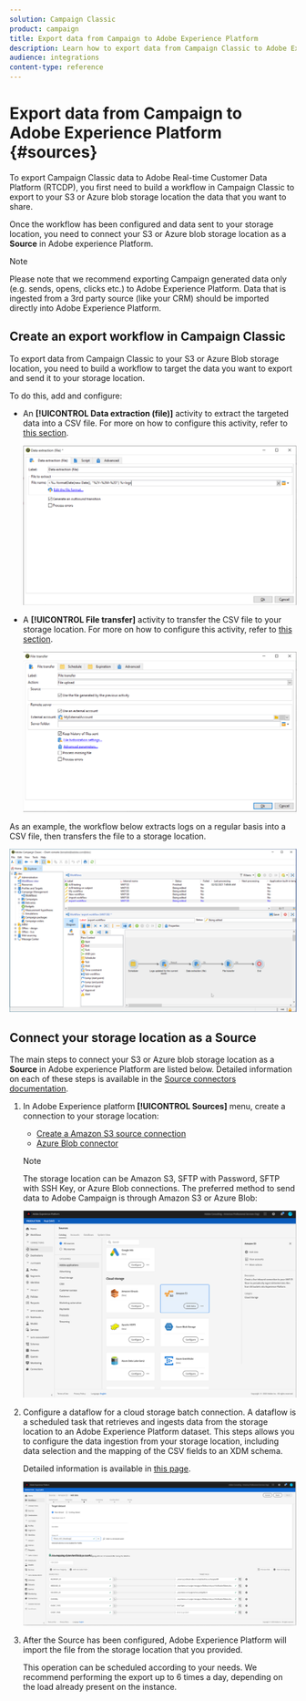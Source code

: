```yaml
---
solution: Campaign Classic
product: campaign
title: Export data from Campaign to Adobe Experience Platform
description: Learn how to export data from Campaign Classic to Adobe Experience Platform.
audience: integrations
content-type: reference
---
```


# Export data from Campaign to Adobe Experience Platform {#sources}

To export Campaign Classic data to Adobe Real-time Customer Data Platform (RTCDP), you first need to build a workflow in Campaign Classic to export to your S3 or Azure blob storage location the data that you want to share.

Once the workflow has been configured and data sent to your storage location, you need to connect your S3 or Azure blob storage location as a **Source** in Adobe experience Platform.

>[!NOTE]
>
>Please note that we recommend exporting Campaign generated data only (e.g. sends, opens, clicks etc.) to Adobe Experience Platform. Data that is ingested from a 3rd party source (like your CRM) should be imported directly into Adobe Experience Platform.

## Create an export workflow in Campaign Classic

To export data from Campaign Classic to your S3 or Azure Blob storage location, you need to build a workflow to target the data you want to export and send it to your storage location.

To do this, add and configure:

* An **[!UICONTROL Data extraction (file)]** activity to extract the targeted data into a CSV file. For more on how to configure this activity, refer to [this section](../../workflow/using/extraction--file-.md).

   ![](assets/rtcdp-extract-file.png)

* A **[!UICONTROL File transfer]** activity to transfer the CSV file to your storage location. For more on how to configure this activity, refer to [this section](../../workflow/using/file-transfer.md).

   ![](assets/rtcdp-file-transfer.png)

As an example, the workflow below extracts logs on a regular basis into a CSV file, then transfers the file to a storage location.

   ![](assets/aep-export.png)

## Connect your storage location as a Source

The main steps to connect your S3 or Azure blob storage location as a **Source** in Adobe experience Platform are listed below. Detailed information on each of these steps is available in the [Source connectors documentation](https://experienceleague.adobe.com/docs/experience-platform/sources/home.html).

1. In Adobe Experience platform **[!UICONTROL Sources]** menu, create a connection to your storage location:

    * [Create a Amazon S3 source connection](https://experienceleague.adobe.com/docs/experience-platform/sources/ui-tutorials/create/cloud-storage/s3.html)
    * [Azure Blob connector](https://experienceleague.adobe.com/docs/experience-platform/sources/connectors/cloud-storage/blob.html)

   >[!NOTE]
   >
   >The storage location can be Amazon S3, SFTP with Password, SFTP with SSH Key, or Azure Blob connections. The preferred method to send data to Adobe Campaign is through Amazon S3 or Azure Blob:

   ![](assets/rtcdp-connector.png)

1. Configure a dataflow for a cloud storage batch connection. A dataflow is a scheduled task that retrieves and ingests data from the storage location to an Adobe Experience Platform dataset. This steps allows you to configure the data ingestion from your storage location, including data selection and the mapping of the CSV fields to an XDM schema.

    Detailed information is available in [this page](https://experienceleague.adobe.com/docs/experience-platform/sources/ui-tutorials/dataflow/cloud-storage.html).

   ![](assets/rtcdp-map-xdm.png)

1. After the Source has been configured, Adobe Experience Platform will import the file from the storage location that you provided.

   This operation can be scheduled according to your needs. We recommend performing the export up to 6 times a day, depending on the load already present on the instance.
